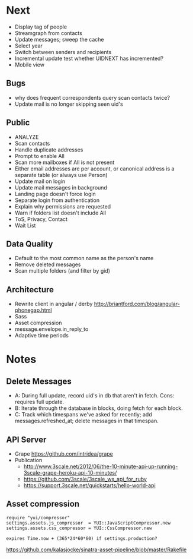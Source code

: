 # Next
* Display tag of people
* Streamgraph from contacts
* Update messages; sweep the cache
* Select year
* Switch between senders and recipients
* Incremental update
  test whether UIDNEXT has incremented?
* Mobile view

## Bugs
* why does frequent correspondents query scan contacts twice?
* Update mail is no longer skipping seen uid's

## Public
* ANALYZE
* Scan contacts
* Handle duplicate addresses
* Prompt to enable All
* Scan more mailboxes if All is not present
* Either email addresses are per account, or canonical address is a separate table (or always use Person)
* Update mail on login
* Update mail messages in background
* Landing page doesn't force login
* Separate login from authentication
* Explain why permissions are requested
* Warn if folders list doesn't include All
* ToS, Privacy, Contact
* Wait List

## Data Quality
* Default to the most common name as the person's name
* Remove deleted messages
* Scan multiple folders (and filter by gid)

## Architecture
* Rewrite client in angular / derby
  http://briantford.com/blog/angular-phonegap.html
* Sass
* Asset compression
* message.envelope.in_reply_to
* Adaptive time periods

# Notes

## Delete Messages
* A: During full update, record uid's in db that aren't in fetch. Cons: requires full update.
* B: Iterate through the database in blocks, doing fetch for each block.
* C: Track which timespans we've asked for recently; add messages.refreshed_at; delete messages in that timespan.

## API Server
* Grape https://github.com/intridea/grape
* Publication
  * http://www.3scale.net/2012/06/the-10-minute-api-up-running-3scale-grape-heroku-api-10-minutes/
  * https://github.com/3scale/3scale_ws_api_for_ruby
  * https://support.3scale.net/quickstarts/hello-world-api

## Asset compression

    require "yui/compressor"
    settings.assets.js_compressor  = YUI::JavaScriptCompressor.new
    settings.assets.css_compressor = YUI::CssCompressor.new

    expires Time.now + (365*24*60*60) if settings.production?

https://github.com/kalasjocke/sinatra-asset-pipeline/blob/master/Rakefile
